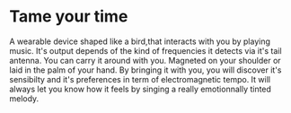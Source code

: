 # Tame your time

A wearable device shaped like a bird,that interacts with you by playing music. It's output depends of the kind of frequencies it detects via it's tail antenna. You can carry it around with you. Magneted on your shoulder or laid in the palm of your hand. By bringing it with you, you will discover it's sensibilty and it's preferences in term of electromagnetic tempo. It will always let you know how it feels by singing a really emotionnally tinted melody.
